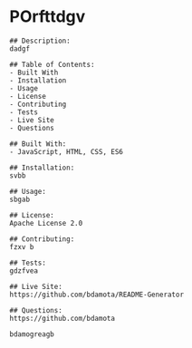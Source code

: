  # POrfttdgv
    
    
    ## Description:
    dadgf

    ## Table of Contents:
    - Built With
    - Installation 
    - Usage 
    - License
    - Contributing 
    - Tests 
    - Live Site 
    - Questions

    ## Built With:
    - JavaScript, HTML, CSS, ES6
            
    ## Installation:
    svbb
            
    ## Usage:
    sbgab
            
    ## License:
    Apache License 2.0
            
    ## Contributing:
    fzxv b
           
    ## Tests:
    gdzfvea 

    ## Live Site:
    https://github.com/bdamota/README-Generator
           
    ## Questions:
    https://github.com/bdamota
    
    bdamogreagb
    
